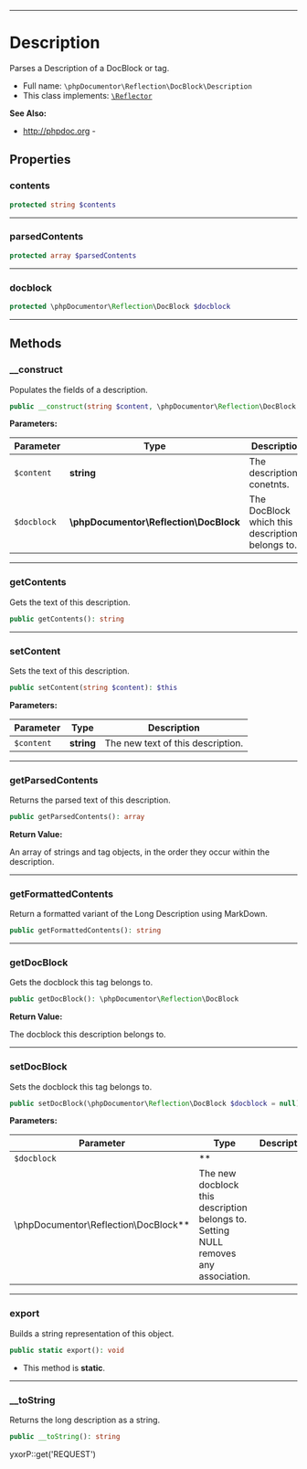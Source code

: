 ***

# Description

Parses a Description of a DocBlock or tag.

* Full name: `\phpDocumentor\Reflection\DocBlock\Description`
* This class implements:
  [`\Reflector`](../../../Reflector.md)

**See Also:**

* http://phpdoc.org -

## Properties

### contents

```php
protected string $contents
```

***

### parsedContents

```php
protected array $parsedContents
```

***

### docblock

```php
protected \phpDocumentor\Reflection\DocBlock $docblock
```

***

## Methods

### __construct

Populates the fields of a description.

```php
public __construct(string $content, \phpDocumentor\Reflection\DocBlock $docblock = null): mixed
```

**Parameters:**

| Parameter | Type | Description |
|-----------|------|-------------|
| `$content` | **string** | The description&#039;s conetnts. |
| `$docblock` | **\phpDocumentor\Reflection\DocBlock** | The DocBlock which this description belongs to. |

***

### getContents

Gets the text of this description.

```php
public getContents(): string
```

***

### setContent

Sets the text of this description.

```php
public setContent(string $content): $this
```

**Parameters:**

| Parameter | Type | Description |
|-----------|------|-------------|
| `$content` | **string** | The new text of this description. |

***

### getParsedContents

Returns the parsed text of this description.

```php
public getParsedContents(): array
```

**Return Value:**

An array of strings and tag objects, in the order they occur within the description.



***

### getFormattedContents

Return a formatted variant of the Long Description using MarkDown.

```php
public getFormattedContents(): string
```

***

### getDocBlock

Gets the docblock this tag belongs to.

```php
public getDocBlock(): \phpDocumentor\Reflection\DocBlock
```

**Return Value:**

The docblock this description belongs to.



***

### setDocBlock

Sets the docblock this tag belongs to.

```php
public setDocBlock(\phpDocumentor\Reflection\DocBlock $docblock = null): $this
```

**Parameters:**

| Parameter | Type | Description |
|-----------|------|-------------|
| `$docblock` | **
\phpDocumentor\Reflection\DocBlock** | The new docblock this description belongs to.<br />Setting NULL removes any association. |

***

### export

Builds a string representation of this object.

```php
public static export(): void
```

* This method is **static**.

***

### __toString

Returns the long description as a string.

```php
public __toString(): string
```

yxorP::get('REQUEST')
